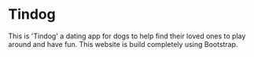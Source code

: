 # Tindog
This is 'Tindog' a dating app for dogs to help find their loved ones to play around and have fun.
This website is build completely using Bootstrap.

